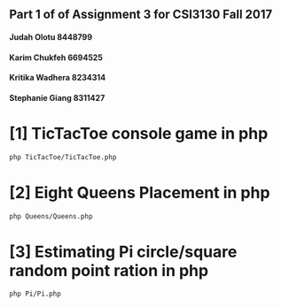 ## Part 1 of of Assignment 3 for CSI3130 Fall 2017
#### Judah Olotu 8448799
#### Karim Chukfeh 6694525
#### Kritika Wadhera 8234314
#### Stephanie Giang 8311427

# [1] TicTacToe console game in php
```bash
php TicTacToe/TicTacToe.php
```

# [2] Eight Queens Placement in php
```bash
php Queens/Queens.php
```

# [3] Estimating Pi circle/square random point ration in php
```bash
php Pi/Pi.php
```
